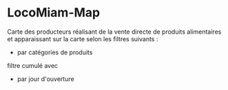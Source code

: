 # LocoMiam-Map

Carte des producteurs réalisant de la vente directe de produits alimentaires et apparaissant sur la carte selon les filtres suivants :

 - par catégories de produits
 
 filtre cumulé avec 
 
 - par jour d'ouverture
